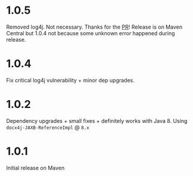# 1.0.5
Removed log4j. Not necessary. Thanks for the [PR](https://github.com/phip1611/docx4j-search-and-replace-util/pull/8)!
Release is on Maven Central but 1.0.4 not because some unknown error happened during release.

# 1.0.4
Fix critical log4j vulnerability + minor dep upgrades.

# 1.0.2
Dependency upgrades + small fixes + definitely works with Java 8.
Using `docx4j-JAXB-ReferenceImpl` @ `8.x`

# 1.0.1
Initial release on Maven